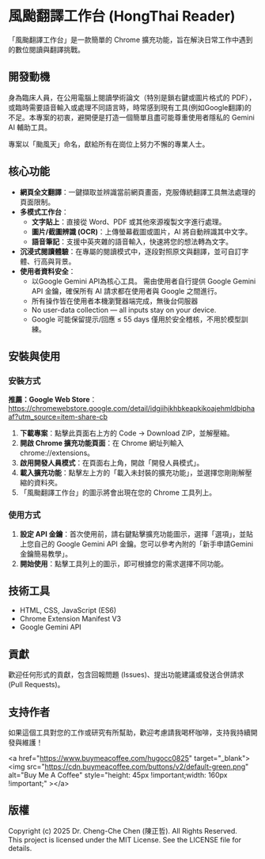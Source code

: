 # **風颱翻譯工作台 (HongThai Reader)**

「風颱翻譯工作台」是一款簡單的 Chrome 擴充功能，旨在解決日常工作中遇到的數位閱讀與翻譯挑戰。

## **開發動機**

身為臨床人員，在公用電腦上閱讀學術論文（特別是鎖右鍵或圖片格式的 PDF），或臨時需要語音輸入或處理不同語言時，時常感到現有工具(例如Google翻譯)的不足。本專案的初衷，避開便是打造一個簡單且盡可能尊重使用者隱私的 Gemini AI 輔助工具。

專案以「颱風天」命名，獻給所有在崗位上努力不懈的專業人士。

## **核心功能**

* **網頁全文翻譯**：一鍵擷取並辨識當前網頁畫面，克服傳統翻譯工具無法處理的頁面限制。  
* **多模式工作台**：  
  * **文字貼上**：直接從 Word、PDF 或其他來源複製文字進行處理。  
  * **圖片/截圖辨識 (OCR)**：上傳螢幕截圖或圖片，AI 將自動辨識其中文字。  
  * **語音筆記**：支援中英夾雜的語音輸入，快速將您的想法轉為文字。  
* **沉浸式閱讀體驗**：在專屬的閱讀模式中，逐段對照原文與翻譯，並可自訂字體、行高與背景。  
* **使用者資料安全**：  
  * 以Google Gemini API為核心工具。 需由使用者自行提供 Google Gemini API 金鑰，確保所有 AI 請求都在使用者與 Google 之間進行。  
  * 所有操作皆在使用者本機瀏覽器端完成，無後台伺服器
  * No user-data collection — all inputs stay on your device.
  * Google 可能保留提示/回應 ≤ 55 days 僅用於安全稽核，不用於模型訓練。
 

## **安裝與使用**

### **安裝方式**
   **推薦：Google Web Store**：https://chromewebstore.google.com/detail/idgjihjkhbkeapkikoajehmldbiphaaf?utm_source=item-share-cb
   
1. **下載專案**：點擊此頁面右上方的 Code \-\> Download ZIP，並解壓縮。  
2. **開啟 Chrome 擴充功能頁面**：在 Chrome 網址列輸入 chrome://extensions。  
3. **啟用開發人員模式**：在頁面右上角，開啟「開發人員模式」。  
4. **載入擴充功能**：點擊左上方的「載入未封裝的擴充功能」，並選擇您剛剛解壓縮的資料夾。  
5. 「風颱翻譯工作台」的圖示將會出現在您的 Chrome 工具列上。

### **使用方式**

1. **設定 API 金鑰**：首次使用前，請右鍵點擊擴充功能圖示，選擇「選項」，並貼上您自己的 Google Gemini API 金鑰。您可以參考內附的「新手申請Gemini金鑰簡易教學」。  
2. **開始使用**：點擊工具列上的圖示，即可根據您的需求選擇不同功能。

## **技術工具**

* HTML, CSS, JavaScript (ES6)  
* Chrome Extension Manifest V3  
* Google Gemini API

## **貢獻**

歡迎任何形式的貢獻，包含回報問題 (Issues)、提出功能建議或發送合併請求 (Pull Requests)。

## **支持作者**

如果這個工具對您的工作或研究有所幫助，歡迎考慮請我喝杯咖啡，支持我持續開發與維護！

\<a href="https://www.buymeacoffee.com/hugocc0825" target="\_blank"\>\<img src="https://cdn.buymeacoffee.com/buttons/v2/default-green.png" alt="Buy Me A Coffee" style="height: 45px \!important;width: 160px \!important;" \>\</a\>

## **版權**

Copyright (c) 2025 Dr. Cheng-Che Chen (陳正哲). All Rights Reserved.  
This project is licensed under the MIT License. See the LICENSE file for details.
